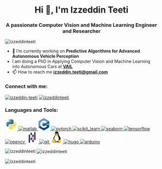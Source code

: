 <h1 align="center">Hi 👋, I'm Izzeddin Teeti</h1>
<h3 align="center">A passionate Computer Vision and Machine Learning Engineer and Researcher</h3>

<p align="left"> <img src="https://komarev.com/ghpvc/?username=izzeddinteeti&label=Profile%20views&color=0e75b6&style=plastic" alt="izzeddinteeti" /> </p>

- 🔭 I’m currently working on **Predictive Algorithms for Advanced Autonomous Vehicle Perception**
- I am doing a PhD in Applying Computer Vision and Machine Learning into Autonomous Cars at [**VAIL**](https://cms.brookes.ac.uk/staff/FabioCuzzolin/)
- 📫 How to reach me **izzeddin.teeti@gmail.com**

<h3 align="left">Connect with me:</h3>
<p align="left">
<a href="https://linkedin.com/in/izzeddin-teeti" target="blank"><img align="center" src="https://raw.githubusercontent.com/rahuldkjain/github-profile-readme-generator/master/src/images/icons/Social/linked-in-alt.svg" alt="izzeddin-teeti" height="30" width="40" /></a>
<a href="https://www.leetcode.com/izzeddinteeti" target="blank"><img align="center" src="https://raw.githubusercontent.com/rahuldkjain/github-profile-readme-generator/master/src/images/icons/Social/leet-code.svg" alt="izzeddinteeti" height="30" width="40" /></a>
</p>

<h3 align="left">Languages and Tools:</h3> 
<p align="left"> 
  <a href="https://www.python.org" title="Python" target="_blank" rel=""noopener noreferrer""> 
    <img src="https://raw.githubusercontent.com/devicons/devicon/master/icons/python/python-original.svg" alt="python" width="40" height="40"/> </a> 
  <a href="https://www.mathworks.com/" title="MATLAB" target="_blank" rel=""noopener noreferrer""> 
    <img src="https://upload.wikimedia.org/wikipedia/commons/2/21/Matlab_Logo.png" alt="matlab" width="40" height="40"/> </a> 
    <a href="https://www.w3schools.com/cpp/" title="C++" target="_blank" rel=""noopener noreferrer""> 
      <img src="https://raw.githubusercontent.com/devicons/devicon/master/icons/cplusplus/cplusplus-original.svg" alt="cplusplus" width="40" height="40"/> </a> 
  <a href="https://pytorch.org/" title="PyTorch" target="_blank" rel=""noopener noreferrer""> 
    <img src="https://www.vectorlogo.zone/logos/pytorch/pytorch-icon.svg" alt="pytorch" width="40" height="40"/> </a> 
  <a href="https://scikit-learn.org/" title="SciKit Learn" target="_blank" rel=""noopener noreferrer""> 
    <img src="https://upload.wikimedia.org/wikipedia/commons/0/05/Scikit_learn_logo_small.svg" alt="scikit_learn" width="40" height="40"/> </a> 
  <a href="https://seaborn.pydata.org/" title="Seaborn" target="_blank" rel=""noopener noreferrer""> 
    <img src="https://seaborn.pydata.org/_images/logo-mark-lightbg.svg" alt="seaborn" width="40" height="40"/> </a> 
  <a href="https://www.tensorflow.org" title="TensorFLow" target="_blank" rel=""noopener noreferrer""> 
    <img src="https://www.vectorlogo.zone/logos/tensorflow/tensorflow-icon.svg" alt="tensorflow" width="40" height="40"/> </a> 
  <a href="https://opencv.org/" title="OpenCV" target="_blank" rel=""noopener noreferrer""> 
    <img src="https://www.vectorlogo.zone/logos/opencv/opencv-icon.svg" alt="opencv" width="40" height="40"/> </a> 
  <a href="https://pandas.pydata.org/" title="Pandas" target="_blank" rel=""noopener noreferrer""> 
    <img src="https://raw.githubusercontent.com/devicons/devicon/2ae2a900d2f041da66e950e4d48052658d850630/icons/pandas/pandas-original.svg" alt="pandas" width="40" height="40"/> </a> 
    <a href="https://git-scm.com/" title="Git" target="_blank" rel=""noopener noreferrer""> 
      <img src="https://www.vectorlogo.zone/logos/git-scm/git-scm-icon.svg" alt="git" width="40" height="40"/> </a> 
  <a href="https://www.linux.org/" title="Linux" target="_blank" rel=""noopener noreferrer""> 
    <img src="https://raw.githubusercontent.com/devicons/devicon/master/icons/linux/linux-original.svg" alt="linux" width="40" height="40"/> </a> 
  <a href="https://gohugo.io/" title="HUGO Acadmic" target="_blank" rel=""noopener noreferrer""> 
    <img src="https://api.iconify.design/logos-hugo.svg" alt="hugo" width="40" height="40"/> </a> 
  <a href="https://www.arduino.cc/" title="Arduino" target="_blank" rel=""noopener noreferrer""> 
    <img src="https://cdn.worldvectorlogo.com/logos/arduino-1.svg" alt="arduino" width="40" height="40"/> </a>  
</p>

<p><img align="left" src="https://github-readme-stats.vercel.app/api/top-langs?username=izzeddinteeti&count_private=true&show_icons=true&locale=en&layout=compact" alt="izzeddinteeti" /></p>

<p>&nbsp;<img align="center" src="https://github-readme-stats.vercel.app/api?username=izzeddinteeti&count_private=true&show_icons=true&locale=en" alt="izzeddinteeti" /></p>

<p><img align="center" src="https://github-readme-streak-stats.herokuapp.com/?user=izzeddinteeti&" alt="izzeddinteeti" /></p>


<!-- <h3 align="left">My contributions in the last year:</h3> -->
<!-- ### My contributions in the last year:
![snake gif](https://github.com/izzeddinteeti/izzeddinteeti/blob/output/github-contribution-grid-snake.gif) -->
